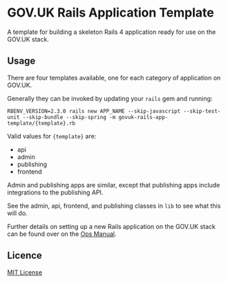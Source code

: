 # GOV.UK Rails Application Template

A template for building a skeleton Rails 4 application ready for use on the
GOV.UK stack.

## Usage

There are four templates available, one for each category of application on GOV.UK.

Generally they can be invoked by updating your `rails` gem and running:

```shell
RBENV_VERSION=2.3.0 rails new APP_NAME --skip-javascript --skip-test-unit --skip-bundle --skip-spring -m govuk-rails-app-template/{template}.rb
```

Valid values for `{template}` are:
- api
- admin
- publishing
- frontend

Admin and publishing apps are similar, except that publishing apps include integrations
to the publishing API.

See the admin, api, frontend, and publishing classes in `lib` to see what this
will do.

Further details on setting up a new Rails application on the GOV.UK stack can be
found over on the [Ops Manual](https://github.gds/pages/gds/opsmanual/infrastructure/howto/setting-up-new-rails-app.html).

## Licence

[MIT License](LICENSE)
